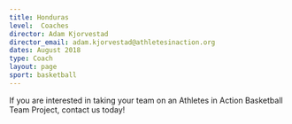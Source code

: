 ```yaml
---
title: Honduras
level:  Coaches
director: Adam Kjorvestad
director_email: adam.kjorvestad@athletesinaction.org
dates: August 2018
type: Coach
layout: page
sport: basketball
---
```

If you are interested in taking your team on an Athletes in Action Basketball Team Project, contact us today!